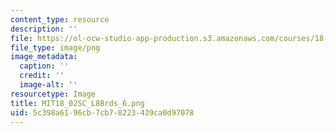 ```yaml
---
content_type: resource
description: ''
file: https://ol-ocw-studio-app-production.s3.amazonaws.com/courses/18-02sc-multivariable-calculus-fall-2010/5c398a6196cb7cb78223439ca0d97078_MIT18_02SC_L8Brds_6.png
file_type: image/png
image_metadata:
  caption: ''
  credit: ''
  image-alt: ''
resourcetype: Image
title: MIT18_02SC_L8Brds_6.png
uid: 5c398a61-96cb-7cb7-8223-439ca0d97078
---
```

